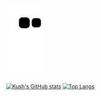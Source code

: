 ![Snake animation](github-contribution-grid-snake.svg)

[![Kush's GitHub stats](https://github-readme-stats.vercel.app/api?username=MishraKush&count_private=true&show_icons=true&theme=tokyonight&layout=compact&hide=contribs,issues)](https://github.com/MishraKush/github-readme-stats)
[![Top Langs](https://github-readme-stats.vercel.app/api/top-langs/?username=MishraKush&layout=compact&theme=tokyonight)](https://github.com/anuraghazra/github-readme-stats)
